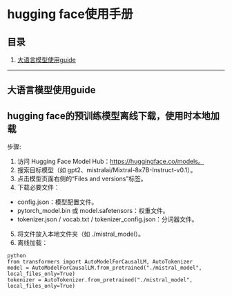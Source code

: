 # hugging face使用手册

## 目录
1. [大语言模型使用guide](#大语言模型使用guide)


---


## 大语言模型使用guide
## hugging face的预训练模型离线下载，使用时本地加载
步骤:  
1. 访问 Hugging Face Model Hub：https://huggingface.co/models。   
2. 搜索目标模型（如 gpt2、mistralai/Mixtral-8x7B-Instruct-v0.1）。  
3. 点击模型页面右侧的“Files and versions”标签。  
4. 下载必要文件：  
- config.json：模型配置文件。  
- pytorch_model.bin 或 model.safetensors：权重文件。  
- tokenizer.json / vocab.txt / tokenizer_config.json：分词器文件。  
5. 将文件放入本地文件夹（如 ./mistral_model）。  
6. 离线加载：  
```
python
from transformers import AutoModelForCausalLM, AutoTokenizer
model = AutoModelForCausalLM.from_pretrained("./mistral_model", local_files_only=True)
tokenizer = AutoTokenizer.from_pretrained("./mistral_model", local_files_only=True)
```




